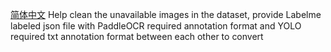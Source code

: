 [简体中文](https://www.baidu.com)
Help clean the unavailable images in the dataset, provide Labelme labeled json file with PaddleOCR required annotation format and YOLO required txt annotation format between each other to convert
